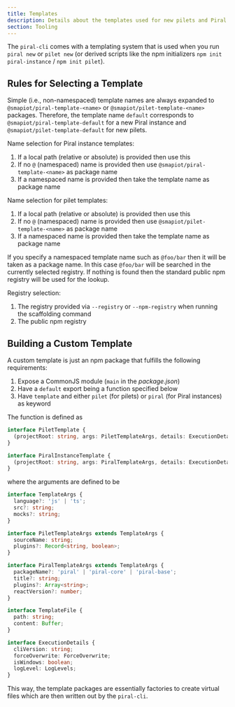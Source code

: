 ```yaml
---
title: Templates
description: Details about the templates used for new pilets and Piral instances.
section: Tooling
---
```


The `piral-cli` comes with a templating system that is used when you run `piral new` or `pilet new` (or derived scripts like the npm initializers `npm init piral-instance` / `npm init pilet`).

## Rules for Selecting a Template

Simple (i.e., non-namespaced) template names are always expanded to `@smapiot/piral-template-<name>` or `@smapiot/pilet-template-<name>` packages. Therefore, the template name `default` corresponds to `@smapiot/piral-template-default` for a new Piral instance and `@smapiot/pilet-template-default` for new pilets.

Name selection for Piral instance templates:

1. If a local path (relative or absolute) is provided then use this
2. If no `@` (namespaced) name is provided then use `@smapiot/piral-template-<name>` as package name
3. If a namespaced name is provided then take the template name as package name

Name selection for pilet templates:

1. If a local path (relative or absolute) is provided then use this
2. If no `@` (namespaced) name is provided then use `@smapiot/pilet-template-<name>` as package name
3. If a namespaced name is provided then take the template name as package name

If you specify a namespaced template name such as `@foo/bar` then it will be taken as a package name. In this case `@foo/bar` will be searched in the currently selected registry. If nothing is found then the standard public npm registry will be used for the lookup.

Registry selection:

1. The registry provided via `--registry` or `--npm-registry` when running the scaffolding command
2. The public npm registry

## Building a Custom Template

A custom template is just an npm package that fulfills the following requirements:

1. Expose a CommonJS module (`main` in the *package.json*)
2. Have a `default` export being a function specified below
3. Have `template` and either `pilet` (for pilets) or `piral` (for Piral instances) as keyword

The function is defined as

```ts
interface PiletTemplate {
  (projectRoot: string, args: PiletTemplateArgs, details: ExecutionDetails): Promise<Array<TemplateFile>>;
}

interface PiralInstanceTemplate {
  (projectRoot: string, args: PiralTemplateArgs, details: ExecutionDetails): Promise<Array<TemplateFile>>;
}
```

where the arguments are defined to be

```ts
interface TemplateArgs {
  language?: 'js' | 'ts';
  src?: string;
  mocks?: string;
}

interface PiletTemplateArgs extends TemplateArgs {
  sourceName: string;
  plugins?: Record<string, boolean>;
}

interface PiralTemplateArgs extends TemplateArgs {
  packageName?: 'piral' | 'piral-core' | 'piral-base';
  title?: string;
  plugins?: Array<string>;
  reactVersion?: number;
}

interface TemplateFile {
  path: string;
  content: Buffer;
}

interface ExecutionDetails {
  cliVersion: string;
  forceOverwrite: ForceOverwrite;
  isWindows: boolean;
  logLevel: LogLevels;
}
```

This way, the template packages are essentially factories to create virtual files which are then written out by the `piral-cli`.
